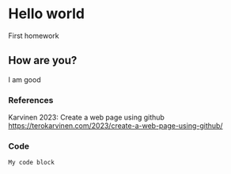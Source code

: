 # Hello world

First homework

## How are you?

I am good

### References

Karvinen 2023: Create a web page using github https://terokarvinen.com/2023/create-a-web-page-using-github/

### Code

```
My code block

```
